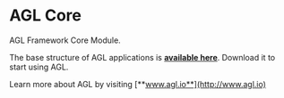 AGL Core
========

AGL Framework Core Module.

The base structure of AGL applications is [**available here**](https://github.com/agl-php/agl-app). Download it to start using AGL.

Learn more about AGL by visiting [**www.agl.io**](http://www.agl.io)

